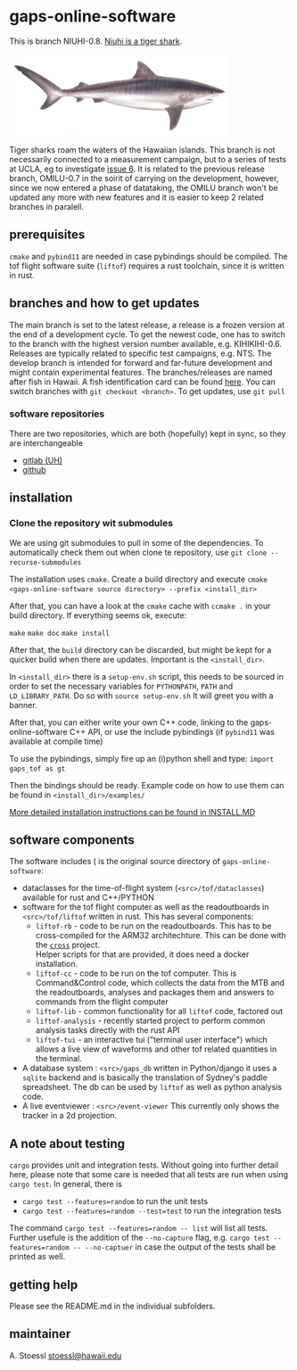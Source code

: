 # gaps-online-software

This is branch NIUHI-0.8. [Niuhi is a tiger shark](https://dlnr.hawaii.gov/sharks/sharks/tiger-shark/).

![Tiger sharl](resources/assets/TigerShark.png)

Tiger sharks roam the waters of the Hawaiian islands. 
This branch is not necessarily connected to a measurement 
campaign, but to a series of tests at UCLA, eg to investigate
[issue 6](https://github.com/GAPS-Collab/gaps-online-software/issues/6). 
It is related to the previous release branch, OMILU-0.7 in the soirit of 
carrying on the development, however, since we now entered a phase of 
datataking, the OMILU branch won't be updated any more with new features
and it is easier to keep 2 related branches in paralell.

## prerequisites

`cmake` and `pybind11` are needed in case pybindings should be compiled.
The tof flight software suite (`liftof`) requires a rust toolchain, since 
it is written in rust.

## branches and how to get updates

The main branch is set to the latest release, a release is a frozen 
version at the end of a development cycle. To get the newest code, 
one has to switch to the branch with the highest version number 
available, e.g. KIHIKIHI-0.6. Releases are typically related to specific
test campaigns, e.g. NTS. The develop branch is intended for forward and 
far-future development and might contain experimental features. 
The branches/releases are named after fish in Hawaii. A fish 
identification card can be found [here](https://www.honolulu.gov/rep/site/dpr/dpr_docs/hbep_fish_id_card.pdf).
You can switch branches with `git checkout <branch>`. To get updates, use `git pull`

### software repositories

There are two repositories, which are both (hopefully) kept in sync, so they are interchangeable

* [gitlab (UH)](https://uhhepvcs.phys.hawaii.edu/Achim/gaps-online-software)
* [github](https://github.com/GAPS-Collab/gaps-online-software)

## installation

### Clone the repository wit submodules

We are using git submodules to pull in some of the dependencies.
To automatically check them out when clone te repository, use
`git clone --recurse-submodules`

The installation uses `cmake`. Create a build directory and execute
`cmake <gaps-online-software source directory> --prefix <install_dir>`

After that, you can have a look at the `cmake` cache with 
`ccmake .` in your build directory. If everything seems ok, execute:

`make`
`make doc`
`make install`

After that, the `build` directory can be discarded, but might be kept for 
a quicker build when there are updates. Important is the `<install_dir>`.

In `<install_dir>` there is a `setup-env.sh` script, this needs to be sourced 
in order to set the necessary variables for `PYTHONPATH`, `PATH` and `LD_LIBRARY_PATH`.
Do so with 
`source setup-env.sh`
It will greet you with a banner.

After that, you can either write your own C++ code, linking to the gaps-online-software
C++ API, or use the include pybindings (if `pybind11` was available at compile time)

To use the pybindings, simply fire up an (i)python shell and type:
`import gaps_tof as gt`

Then the bindings should be ready. Example code on how to use them can be found in 
`<install_dir>/examples/`

[More detailed installation instructions can be found in INSTALL.MD](INSTALL.md)

## software components

The software includes (<src> is the original source directory of `gaps-online-software`:

- dataclasses for the time-of-flight system (`<src>/tof/dataclasses`) available for rust 
  and C++/PYTHON
- software for the tof flight computer as well as the readoutboards in 
  `<src>/tof/liftof` written in rust. This has several components:
  - `liftof-rb` - code to be run on the readoutboards. This has to be cross-compiled for 
    the ARM32 architechture. This can be done with the [`cross`](https://github.com/cross-rs/cross) project.  
    Helper scripts for that are provided, it does need a docker installation.
  - `liftof-cc` - code to be run on the tof computer. This is Command&Control code, which collects the data 
    from the MTB and the readoutboards, analyses and packages them and answers to commands from the flight 
    computer
  - `liftof-lib` - common functionality for all `liftof` code, factored out
  - `liftof-analysis` - recently started project to perform common analysis tasks directly with the rust API
  - `liftof-tui` - an interactive tui ("terminal user interface") which allows a live view of waveforms and 
                   other tof related quantities in the terminal.
- A database system : `<src>/gaps_db` written in Python/django it uses a `sqlite` backend and is basically the 
                      translation of Sydney's paddle spreadsheet. The db can be used by `liftof` as well 
                      as python analysis code.
- A live eventviewer : `<src>/event-viewer` This currently only shows the tracker in a 2d projection.

## A note about testing

`cargo` provides unit and integration tests. Without going into further detail here,
please note that some care is needed that all tests are run when using `cargo test`. 
In general, there is 

* `cargo test --features=random` to run the unit tests
* `cargo test --features=random --test=test` to run the integration tests

The command `cargo test --features=random -- list` will list all tests. Further usefule
is the addition of the `--no-capture` flag, e.g. `cargo test --features=random -- --no-captuer` in case the output of the tests shall be printed as well.

## getting help

Please see the README.md in the individual subfolders. 

## maintainer

A. Stoessl <stoessl@hawaii.edu>

